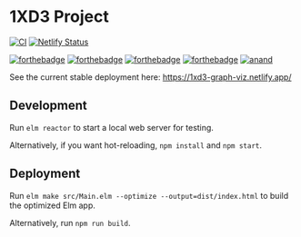 # 1XD3 Project

[![CI](https://github.com/err53/1xd3/actions/workflows/main.yml/badge.svg?branch=main)](https://github.com/err53/1xd3/actions/workflows/main.yml)
[![Netlify Status](https://api.netlify.com/api/v1/badges/c6b2eb0a-7af2-4fd4-bafb-1b65debc670d/deploy-status)](https://app.netlify.com/sites/1xd3-graph-viz/deploys)

[![forthebadge](https://forthebadge.com/images/badges/built-with-resentment.svg)](https://forthebadge.com)
[![forthebadge](https://forthebadge.com/images/badges/contains-tasty-spaghetti-code.svg)](https://forthebadge.com)
[![forthebadge](https://forthebadge.com/images/badges/made-with-crayons.svg)](https://forthebadge.com)
[![forthebadge](https://forthebadge.com/images/badges/60-percent-of-the-time-works-every-time.svg)](https://forthebadge.com)
[![anand](https://img.shields.io/badge/Approved%20By-Dr.%20Anand-yellow?style=for-the-badge)](https://img.shields.io/badge/Approved%20By-Dr.%20Anand-yellow?style=for-the-badge)

See the current stable deployment here:
https://1xd3-graph-viz.netlify.app/

## Development

Run `elm reactor` to start a local web server for testing.

Alternatively, if you want hot-reloading, `npm install` and `npm start`.

## Deployment

Run `elm make src/Main.elm --optimize --output=dist/index.html` to build the optimized Elm app.

Alternatively, run `npm run build`.
